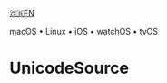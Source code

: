 

[🇬🇧EN](🇬🇧EN%20Read%20Me.md) <!--Skip in Jazzy-->

macOS • Linux • iOS • watchOS • tvOS

# UnicodeSource
